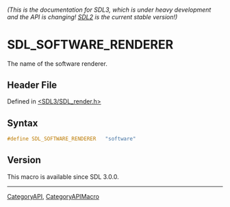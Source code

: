 ###### (This is the documentation for SDL3, which is under heavy development and the API is changing! [SDL2](https://wiki.libsdl.org/SDL2/) is the current stable version!)
# SDL_SOFTWARE_RENDERER

The name of the software renderer.

## Header File

Defined in [<SDL3/SDL_render.h>](https://github.com/libsdl-org/SDL/blob/main/include/SDL3/SDL_render.h)

## Syntax

```c
#define SDL_SOFTWARE_RENDERER   "software"
```

## Version

This macro is available since SDL 3.0.0.

----
[CategoryAPI](CategoryAPI), [CategoryAPIMacro](CategoryAPIMacro)

